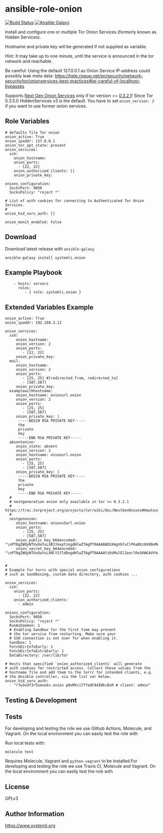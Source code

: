 ansible-role-onion
===========================

[![Build Status](https://github.com/systemli/ansible-role-onion/workflows/Integration/badge.svg?branch=master)](https://github.com/systemli/ansible-role-onion/actions?query=workflow%3AIntegration)
[![Ansible Galaxy](http://img.shields.io/badge/ansible--galaxy-onion-blue.svg)](https://galaxy.ansible.com/systemli/onion/)

Install and configure one or multiple Tor Onion Services (formerly known as Hidden Services).

Hostname and private key will be generated if not supplied as variable.

Hint: It may take up to one minute, until the service is announced in the tor network and reachable.

Be careful: Using the default 127.0.0.1 as Onion Service IP-address could possibly leak meta data: https://help.riseup.net/en/security/network-security/tor/onionservices-best-practices#be-careful-of-localhost-bypasses

Supports [Next Gen Onion Services](https://trac.torproject.org/projects/tor/wiki/doc/NextGenOnions#Howtosetupyourownprop224service) only if tor version >= [0.3.2.1](https://blog.torproject.org/tor-0321-alpha-released-support-next-gen-onion-services-and-kist-scheduler)!
Since Tor 0.3.5.0 HiddenServices v3 is the default. You have to set `onion_version: 2` if you want to use former onion services.

Role Variables
--------------

```
# defaults file for onion
onion_active: True
onion_ipaddr: 127.0.0.1
onion_tor_apt_state: present
onion_services:
  ssh:
    onion_hostname:
    onion_ports:
      - [22, 22]
    onion_authorized_clients: []
    onion_private_key:

onions_configuration:
  SocksPort: 9050
  SocksPolicy: "reject *"

# List of auth cookies for connecting to Authenticated Tor Onion Services.
#
onion_hid_serv_auth: []

onion_monit_enabled: False
```

Download
--------

Download latest release with `ansible-galaxy`

	ansible-galaxy install systemli.onion

Example Playbook
----------------

```
    - hosts: servers
      roles:
         - { role: systemli.onion }
```

Extended Variables Example
--------------------------

```
onion_active: True
onion_ipaddr: 192.168.3.12

onion_services:
  ssh:
     onion_hostname:
     onion_version: 2
     onion_ports:
        - [22, 22]
     onion_private_key:
  mail:
     onion_hostname:
     onion_version: 2
     onion_ports:
        - [25, 25] #[redirected_from, redirected_to]
        - [587,587]
     onion_private_key:
  examplewithhostname:
     onion_hostname: onionurl.onion
     onion_version: 2
     onion_ports:
        - [25, 25]
        - [587,587]
     onion_private_key: |
      -----BEGIN RSA PRIVATE KEY-----
      the
      private
      key
      -----END RSA PRIVATE KEY-----
  absentonion:
     onion_state: absent
     onion_version: 2
     onion_hostname: onionurl.onion
     onion_ports:
        - [25, 25]
        - [587,587]
     onion_private_key: |
      -----BEGIN RSA PRIVATE KEY-----
      the
      private
      key
      -----END RSA PRIVATE KEY-----
  #
  # nextgeneration onion only available in tor >= 0.3.2.1
  # https://trac.torproject.org/projects/tor/wiki/doc/NextGenOnions#Howtosetupyourownprop224service
  #
  nextgenonion:
     onion_hostname: onionv3url.onion
     onion_ports:
        - [25, 25]
        - [587,587]
     onion_public_key_b64encoded: "\nPT0gZWQyNTUxOaYxLXB1YmxpYzogdHlwZTAgPT0AAABADSX6gVbfuClP6aBXz8V00oMw5Sovn0ZU\nftKei9UWmw==\n"
     onion_secret_key_b64encoded: "\nPT0gZWQyNTUxOaYxLXNlY3JldDogdHlwZTAgPT0AAAAYzbVMulElZeorlRoSKWG4VVVwWQN0lHac\nhpR5jLcqb2iuHQu7K9yrdRUrSUWW42gFUvl7lCDQPV7aGWQcf9TI\n"
    

#
# Example for torrc with special onion configurations
# such as Sandboxing, custom data directory, auth cookies ...

onion_services:
  ssh:
    onion_ports:
      - [22, 22]
    onion_authorized_clients:
      - admin

onions_configuration:
  SocksPort: 9050
  SocksPolicy: "reject *"
  RunAsDaemon: 1
  # Enabling Sandbox for the first time may prevent
  # the tor service from restarting. Make sure your
  # SSH connection is not over Tor when enabling it.
  Sandbox: 1
  FetchDirInfoEarly: 1
  FetchDirInfoExtraEarly: 1
  DataDirectory: /var/lib/tor

# Hosts that specified `onion_authorized_clients` will generate
# auth cookies for restricted access. Collect those values from the
# hostname file and add them to the torrc for intended clients, e.g.
# the Ansible controller, via the list var below.
onion_hid_serv_auth:
  - "r7w3xdf3r5smxokv.onion p0xMVci7ffeQFA4IWkcBxR # client: admin"
```


Testing & Development
---------------------

Tests
-----

For developing and testing the role we use Github Actions, Molecule, and Vagrant. On the local environment you can easily test the role with

Run local tests with:

```
molecule test 
```

Requires Molecule, Vagrant and `python-vagrant` to be installed.For developing and testing the role we use Travis CI, Molecule and Vagrant. On the local environment you can easily test the role with

License
-------

GPLv3

Author Information
------------------

https://www.systemli.org
